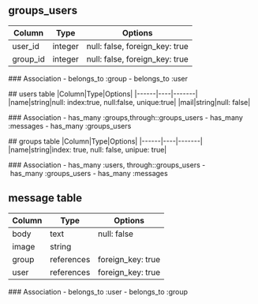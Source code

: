 ## groups_users

|Column|Type|Options|
|------|----|-------|
|user_id|integer|null: false, foreign_key: true|
|group_id|integer|null: false, foreign_key: true|

### Association
- belongs_to :group
- belongs_to :user

## users table
|Column|Type|Options|
|------|----|-------|
|name|string|null: index:true, null:false, unique:true|
|mail|string|null: false|

### Association
- has_many :groups,through::groups_users
- has_many :messages
- has_many :groups_users

## groups table
|Column|Type|Options|
|------|----|-------|
|name|string|index: true, null: false, unipue: true|

### Association
- has_many :users, through::groups_users
- has_many :groups_users
- has_many :messages

## message table
|Column|Type|Options|
|------|----|-------|
|body|text|null: false|
|image|string|   |
|group|references|foreign_key: true|
|user|references|foreign_key: true|

### Association
- belongs_to :user
- belongs_to :group
